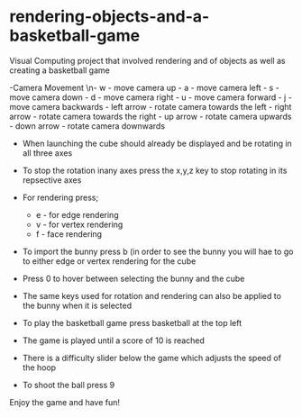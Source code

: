 # rendering-objects-and-a-basketball-game
Visual Computing project that involved rendering and of objects as well as creating a basketball game

-Camera Movement 
	\n- w - move camera up
	- a - move camera left
	- s - move camera down
	- d - move camera right
	- u - move camera forward
	- j - move camera backwards 
	- left arrow - rotate camera towards the left 
	- right arrow - rotate camera towards the right
	- up arrow - rotate camera upwards
	- down arrow - rotate camera downwards

- When launching the cube should already be displayed and be rotating in all three axes
- To stop the rotation inany axes press the x,y,z key to stop rotating in its repsective axes
- For rendering press;
	- e - for edge rendering 
	- v - for vertex rendering
	- f - face rendering 

- To import the bunny press b (in order to see the bunny you will hae to go to either edge or vertex rendering for the cube
- Press 0 to hover between selecting the bunny and the cube
- The same keys used for rotation and rendering can also be applied to the bunny when it is selected

- To play the basketball game press basketball at the top left 
- The game is played until a score of 10 is reached 
- There is a difficulty slider below the game which adjusts the speed of the hoop
- To shoot the ball press 9

Enjoy the game and have fun!
